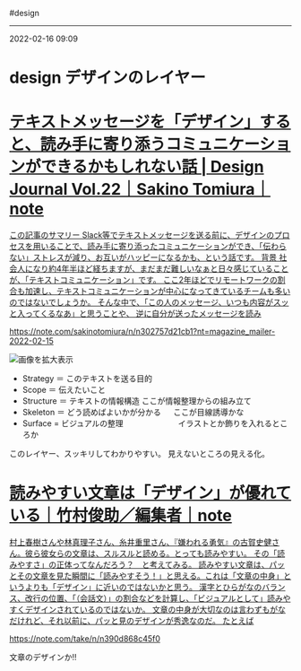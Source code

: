#design 

---
2022-02-16  09:09

# design   デザインのレイヤー


<div class="rich-link-card-container"><a class="rich-link-card" href="https://note.com/sakinotomiura/n/n302757d21cb1?nt=magazine_mailer-2022-02-15" target="_blank">
	<div class="rich-link-image-container">
		<div class="rich-link-image" style="background-image: url('https://assets.st-note.com/production/uploads/images/72194543/rectangle_large_type_2_bb025cd0427640886a3d8d1156b3696d.png?fit=bounds&quality=85&width=1280')">
	</div>
	</div>
	<div class="rich-link-card-text">
		<h1 class="rich-link-card-title">テキストメッセージを「デザイン」すると、読み手に寄り添うコミュニケーションができるかもしれない話 | Design Journal Vol.22｜Sakino Tomiura｜note</h1>
		<p class="rich-link-card-description">
		この記事のサマリー  Slack等でテキストメッセージを送る前に、デザインのプロセスを用いることで、読み手に寄り添ったコミュニケーションができ、「伝わらない」ストレスが減り、お互いがハッピーになるかも、という話です。  背景  社会人になり約4年半ほど経ちますが、まだまだ難しいなぁと日々感じていることが、「テキストコミュニケーション」です。  ここ2年ほどでリモートワークの割合も加速し、テキストコミュニケーションが中心になってきているチームも多いのではないでしょうか。  そんな中で、「この人のメッセージ、いつも内容がスッと入ってくるなあ」と思うことや、 逆に自分が送ったメッセージを読み
		</p>
		<p class="rich-link-href">
		https://note.com/sakinotomiura/n/n302757d21cb1?nt=magazine_mailer-2022-02-15
		</p>
	</div>
</a></div>

![画像を拡大表示](https://assets.st-note.com/img/1644310837033-Sq382ZC4Fs.png?width=800)



- Strategy ＝ このテキストを送る目的  
- Scope ＝ 伝えたいこと  
- Structure ＝ テキストの情報構造                   ここが情報整理からの組み立て
- Skeleton ＝ どう読めばよいかが分かる  　   ここが目線誘導かな
- Surface = ビジュアルの整理　　　　　　　イラストとか飾りを入れるところか


このレイヤー、スッキリしてわかりやすい。
見えないところの見える化。


<div class="rich-link-card-container"><a class="rich-link-card" href="https://note.com/take/n/n390d868c45f0" target="_blank">
	<div class="rich-link-image-container">
		<div class="rich-link-image" style="background-image: url('https://assets.st-note.com/production/uploads/images/6925356/rectangle_large_type_2_a1f86d9c9f820b85b669caaeb130efa9.jpg?fit=bounds&quality=85&width=1280')">
	</div>
	</div>
	<div class="rich-link-card-text">
		<h1 class="rich-link-card-title">読みやすい文章は「デザイン」が優れている｜竹村俊助／編集者｜note</h1>
		<p class="rich-link-card-description">
		村上春樹さんや林真理子さん、糸井重里さん、『嫌われる勇気』の古賀史健さん。彼ら彼女らの文章は、スルスルと読める。とっても読みやすい。 その「読みやすさ」の正体ってなんだろう？　と考えてみる。 読みやすい文章は、パッとその文章を見た瞬間に「読みやすそう！」と思える。これは「文章の中身」というよりも「デザイン」に近いのではないかと思う。 漢字とひらがなのバランス、改行の位置、「（会話文）」の割合などを計算し、「ビジュアルとして」読みやすくデザインされているのではないか。 文章の中身が大切なのは言わずもがなだけれど、それ以前に、パッと見のデザインが秀逸なのだ。 たとえば
		</p>
		<p class="rich-link-href">
		https://note.com/take/n/n390d868c45f0
		</p>
	</div>
</a></div>


文章のデザインか!!
